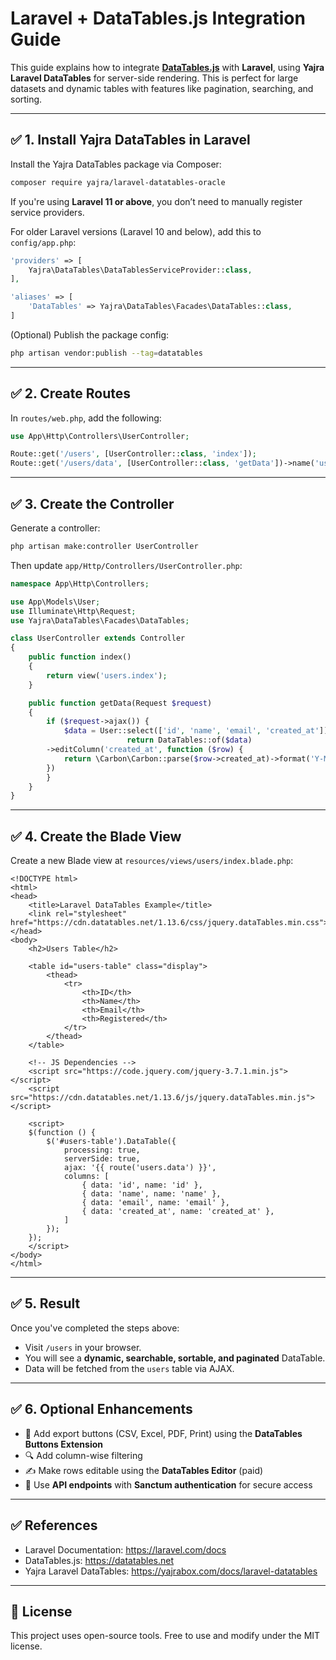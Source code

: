 
# Laravel + DataTables.js Integration Guide

This guide explains how to integrate **[DataTables.js](https://datatables.net/)** with **Laravel**, using **Yajra Laravel DataTables** for server-side rendering. This is perfect for large datasets and dynamic tables with features like pagination, searching, and sorting.

---

## ✅ 1. Install Yajra DataTables in Laravel

Install the Yajra DataTables package via Composer:

```bash
composer require yajra/laravel-datatables-oracle
```

If you're using **Laravel 11 or above**, you don’t need to manually register service providers.

For older Laravel versions (Laravel 10 and below), add this to `config/app.php`:

```php
'providers' => [
    Yajra\DataTables\DataTablesServiceProvider::class,
],

'aliases' => [
    'DataTables' => Yajra\DataTables\Facades\DataTables::class,
]
```

(Optional) Publish the package config:

```bash
php artisan vendor:publish --tag=datatables
```

---

## ✅ 2. Create Routes

In `routes/web.php`, add the following:

```php
use App\Http\Controllers\UserController;

Route::get('/users', [UserController::class, 'index']);
Route::get('/users/data', [UserController::class, 'getData'])->name('users.data');
```

---

## ✅ 3. Create the Controller

Generate a controller:

```bash
php artisan make:controller UserController
```

Then update `app/Http/Controllers/UserController.php`:

```php
namespace App\Http\Controllers;

use App\Models\User;
use Illuminate\Http\Request;
use Yajra\DataTables\Facades\DataTables;

class UserController extends Controller
{
    public function index()
    {
        return view('users.index');
    }

    public function getData(Request $request)
    {
        if ($request->ajax()) {
            $data = User::select(['id', 'name', 'email', 'created_at']);
                          return DataTables::of($data)
        ->editColumn('created_at', function ($row) {
            return \Carbon\Carbon::parse($row->created_at)->format('Y-M-d H:i:a');
        })
        }
    }
}
```

---

## ✅ 4. Create the Blade View

Create a new Blade view at `resources/views/users/index.blade.php`:

```blade
<!DOCTYPE html>
<html>
<head>
    <title>Laravel DataTables Example</title>
    <link rel="stylesheet" href="https://cdn.datatables.net/1.13.6/css/jquery.dataTables.min.css">
</head>
<body>
    <h2>Users Table</h2>

    <table id="users-table" class="display">
        <thead>
            <tr>
                <th>ID</th>
                <th>Name</th>
                <th>Email</th>
                <th>Registered</th>
            </tr>
        </thead>
    </table>

    <!-- JS Dependencies -->
    <script src="https://code.jquery.com/jquery-3.7.1.min.js"></script>
    <script src="https://cdn.datatables.net/1.13.6/js/jquery.dataTables.min.js"></script>

    <script>
    $(function () {
        $('#users-table').DataTable({
            processing: true,
            serverSide: true,
            ajax: '{{ route('users.data') }}',
            columns: [
                { data: 'id', name: 'id' },
                { data: 'name', name: 'name' },
                { data: 'email', name: 'email' },
                { data: 'created_at', name: 'created_at' },
            ]
        });
    });
    </script>
</body>
</html>
```

---

## ✅ 5. Result

Once you've completed the steps above:

- Visit `/users` in your browser.
- You will see a **dynamic, searchable, sortable, and paginated** DataTable.
- Data will be fetched from the `users` table via AJAX.

---

## ✅ 6. Optional Enhancements

- 🧾 Add export buttons (CSV, Excel, PDF, Print) using the **DataTables Buttons Extension**
- 🔍 Add column-wise filtering
- ✍️ Make rows editable using the **DataTables Editor** (paid)
- 🔐 Use **API endpoints** with **Sanctum authentication** for secure access

---

## ✅ References

- Laravel Documentation: https://laravel.com/docs
- DataTables.js: https://datatables.net
- Yajra Laravel DataTables: https://yajrabox.com/docs/laravel-datatables

---

## 🧠 License

This project uses open-source tools. Free to use and modify under the MIT license.
